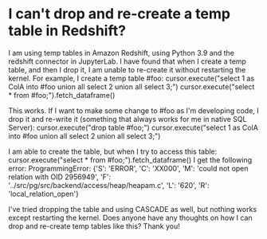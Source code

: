 
# I can't drop and re-create a temp table in Redshift?

I am using temp tables in Amazon Redshift, using Python 3.9 and the redshift connector in JupyterLab. I have found that when I create a temp table, and then I drop it, I am unable to re-create it without restarting the kernel.
For example, I create a temp table #foo:
cursor.execute("select 1 as ColA into #foo union all select 2 union all select 3;")
cursor.execute("select * from #foo;").fetch_dataframe()

This works.
If I want to make some change to #foo as I'm developing code, I drop it and re-write it (something that always works for me in native SQL Server):
cursor.execute("drop table #foo;")
cursor.execute("select 1 as ColA into #foo union all select 2 union all select 3;")

I am able to create the table, but when I try to access this table:
cursor.execute("select * from #foo;").fetch_dataframe()
I get the following error:
ProgrammingError: {'S': 'ERROR', 'C': 'XX000', 'M': 'could not open relation with OID 2956949', 'F': '../src/pg/src/backend/access/heap/heapam.c', 'L': '620', 'R': 'local_relation_open'}

I've tried dropping the table and using CASCADE as well, but nothing works except restarting the kernel. Does anyone have any thoughts on how I can drop and re-create temp tables like this?
Thank you!

        